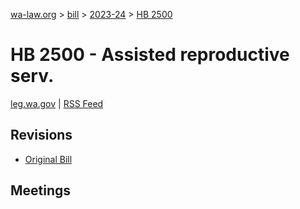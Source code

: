 [wa-law.org](/) > [bill](/bill/) > [2023-24](/bill/2023-24/) > [HB 2500](/bill/2023-24/hb/2500/)

# HB 2500 - Assisted reproductive serv.
[leg.wa.gov](https://app.leg.wa.gov/billsummary?BillNumber=2500&Year=2023&Initiative=false) | [RSS Feed](./rss.xml)

## Revisions
* [Original Bill](1/)

## Meetings